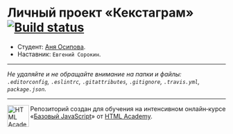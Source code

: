 # Личный проект «Кекстаграм» [![Build status][travis-image]][travis-url]

* Студент: [Аня Осипова](https://up.htmlacademy.ru/javascript/11/user/244319).
* Наставник: `Евгений Сорокин`.

---

_Не удаляйте и не обращайте внимание на папки и файлы:_<br>
_`.editorconfig`, `.eslintrc`, `.gitattributes`, `.gitignore`, `.travis.yml`, `package.json`._

---

<a href="https://htmlacademy.ru/intensive/javascript"><img align="left" width="50" height="50" title="HTML Academy" src="https://up.htmlacademy.ru/static/img/intensive/javascript/logo-for-github.svg"></a>

Репозиторий создан для обучения на интенсивном онлайн‑курсе «[Базовый JavaScript](https://htmlacademy.ru/intensive/javascript)» от [HTML Academy](https://htmlacademy.ru).

[travis-image]: https://travis-ci.org/htmlacademy-javascript/244319-kekstagram.svg?branch=master
[travis-url]: https://travis-ci.org/htmlacademy-javascript/244319-kekstagram
